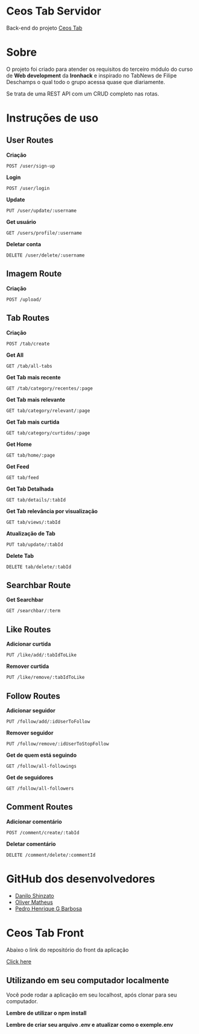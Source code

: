 # Ceos Tab Servidor

Back-end do projeto  [Ceos Tab](https://github.com/olivermatheus-dev/project3-client)

# Sobre

O projeto foi criado para atender os requisitos do terceiro módulo do curso de **Web development** da **Ironhack**
e inspirado no TabNews de Filipe Deschamps o qual todo o grupo acessa quase que diariamente.

Se trata de uma REST API com um CRUD completo nas rotas.



# Instruções de uso



## User Routes

**Criação**

    POST /user/sign-up

**Login**

    POST /user/login

**Update**

    PUT /user/update/:username
    
**Get usuário**

    GET /users/profile/:username
     
**Deletar conta**

    DELETE /user/delete/:username
    

## Imagem Route

**Criação**

    POST /upload/

    
## Tab Routes

**Criação**

    POST /tab/create
    
**Get All**

    GET /tab/all-tabs
    
  **Get Tab mais recente**

    GET /tab/category/recentes/:page

**Get Tab mais relevante**

    GET tab/category/relevant/:page
    
 **Get Tab mais curtida**

    GET tab/category/curtidos/:page
  
   **Get Home**

    GET tab/home/:page
  
   **Get Feed**

    GET tab/feed
    
**Get Tab Detalhada**

    GET tab/details/:tabId

**Get Tab relevância por visualização**

	GET tab/views/:tabId

**Atualização de Tab**

	PUT tab/update/:tabId

**Delete Tab**

    DELETE tab/delete/:tabId


## Searchbar Route

**Get Searchbar**

    GET /searchbar/:term

## Like Routes

**Adicionar curtida**

    PUT /like/add/:tabIdToLike

**Remover curtida**

    PUT /like/remove/:tabIdToLike


## Follow Routes

**Adicionar seguidor**

    PUT /follow/add/:idUserToFollow
    
 **Remover seguidor**

    PUT /follow/remove/:idUserToStopFollow
    
   **Get de quem está seguindo**

    GET /follow/all-followings
    
   **Get de seguidores**

    GET /follow/all-followers
    
  ## Comment Routes

**Adicionar comentário**

    POST /comment/create/:tabId
    
**Deletar comentário**

    DELETE /comment/delete/:commentId

# GitHub dos desenvolvedores


- [Danilo Shinzato](https://github.com/dtshinzato)
- [Oliver Matheus](https://github.com/olivermatheus-dev)
- [Pedro Henrique G Barbosa](https://github.com/Per00)

# Ceos Tab Front

Abaixo o link do repositório do front da aplicação

[Click here](https://github.com/olivermatheus-dev/project3-client)

## Utilizando em seu computador localmente
Você pode rodar a aplicação em seu localhost, após clonar para seu computador.

**Lembre de utilizar o npm install**

**Lembre de criar seu arquivo .env e atualizar como o  exemple.env**
